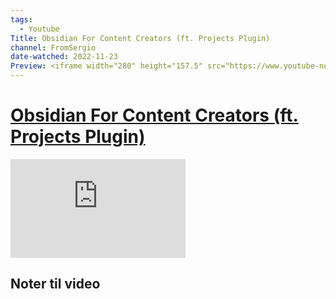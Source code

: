 ```yaml
---
tags:
  - Youtube
Title: Obsidian For Content Creators (ft. Projects Plugin)
channel: FromSergio 
date-watched: 2022-11-23
Preview: <iframe width="280" height="157.5" src="https://www.youtube-nocookie.com/embed/jovUqLbqS1Y" title="YouTube video player" frameborder="0" allow="accelerometer; autoplay; clipboard-write; encrypted-media; gyroscope; picture-in-picture" allowfullscreen></iframe>
---
```

# [Obsidian For Content Creators (ft. Projects Plugin)](https://www.youtube.com/watch?v=jovUqLbqS1Y&t=66s&ab_channel=FromSergio)

<iframe width="280" height="157.5" src="https://www.youtube-nocookie.com/embed/jovUqLbqS1Y" title="YouTube video player" frameborder="0" allow="accelerometer; autoplay; clipboard-write; encrypted-media; gyroscope; picture-in-picture" allowfullscreen></iframe>

## Noter til video

